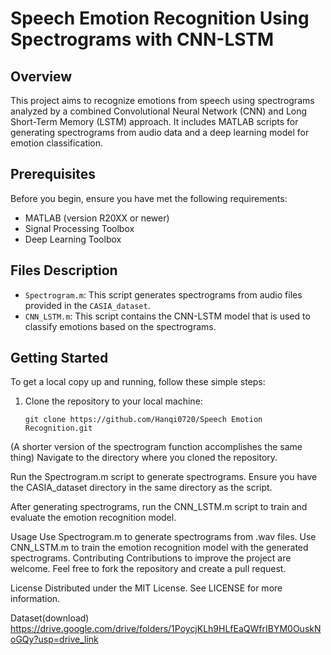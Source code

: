 # Speech Emotion Recognition Using Spectrograms with CNN-LSTM

## Overview
This project aims to recognize emotions from speech using spectrograms analyzed by a combined Convolutional Neural Network (CNN) and Long Short-Term Memory (LSTM) approach. It includes MATLAB scripts for generating spectrograms from audio data and a deep learning model for emotion classification.

## Prerequisites
Before you begin, ensure you have met the following requirements:
- MATLAB (version R20XX or newer)
- Signal Processing Toolbox
- Deep Learning Toolbox

## Files Description
- `Spectrogram.m`: This script generates spectrograms from audio files provided in the `CASIA_dataset`.
- `CNN_LSTM.m`: This script contains the CNN-LSTM model that is used to classify emotions based on the spectrograms.

## Getting Started
To get a local copy up and running, follow these simple steps:
1. Clone the repository to your local machine:
   ```shell
   git clone https://github.com/Hanqi0720/Speech Emotion Recognition.git
(A shorter version of the spectrogram function accomplishes the same thing)
Navigate to the directory where you cloned the repository.

Run the Spectrogram.m script to generate spectrograms. Ensure you have the CASIA_dataset directory in the same directory as the script.

After generating spectrograms, run the CNN_LSTM.m script to train and evaluate the emotion recognition model.

Usage
Use Spectrogram.m to generate spectrograms from .wav files.
Use CNN_LSTM.m to train the emotion recognition model with the generated spectrograms.
Contributing
Contributions to improve the project are welcome. Feel free to fork the repository and create a pull request.

License
Distributed under the MIT License. See LICENSE for more information.

Dataset(download)
https://drive.google.com/drive/folders/1PoycjKLh9HLfEaQWfrIBYM0OuskNoGQy?usp=drive_link
